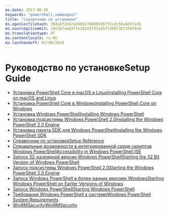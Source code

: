 ```yaml
---
ms.date: 2017-06-05
keywords: "powershell,командлет"
title: "справочник по установке"
ms.openlocfilehash: 39da5f2b524d908270066926ff2cdc56a665fe35
ms.sourcegitcommit: 18e3bfae83ffe282d3fd1a45f5386f3b7250f0c0
ms.translationtype: HT
ms.contentlocale: ru-RU
ms.lasthandoff: 02/08/2018
---
```

# <a name="setup-guide"></a><span data-ttu-id="928bf-103">Руководство по установке</span><span class="sxs-lookup"><span data-stu-id="928bf-103">Setup Guide</span></span>

- [<span data-ttu-id="928bf-104">Установка PowerShell Core в macOS и Linux</span><span class="sxs-lookup"><span data-stu-id="928bf-104">Installing PowerShell Core on macOS and Linux</span></span>](Installing-PowerShell-Core-on-macOS-and-Linux.md)
- [<span data-ttu-id="928bf-105">Установка PowerShell Core в Windows</span><span class="sxs-lookup"><span data-stu-id="928bf-105">Installing PowerShell Core on Windows</span></span>](Installing-PowerShell-Core-on-Windows.md)
- [<span data-ttu-id="928bf-106">Установка Windows PowerShell</span><span class="sxs-lookup"><span data-stu-id="928bf-106">Installing Windows PowerShell</span></span>](Installing-Windows-PowerShell.md)
- [<span data-ttu-id="928bf-107">Установка подсистемы Windows PowerShell 2.0</span><span class="sxs-lookup"><span data-stu-id="928bf-107">Installing the Windows PowerShell 2.0 Engine</span></span>](Installing-the-Windows-PowerShell-2.0-Engine.md)
- [<span data-ttu-id="928bf-108">Установка пакета SDK для Windows PowerShell</span><span class="sxs-lookup"><span data-stu-id="928bf-108">Installing the Windows PowerShell SDK</span></span>](Installing-the-Windows-PowerShell-SDK.md)
- [<span data-ttu-id="928bf-109">Справочник по установке</span><span class="sxs-lookup"><span data-stu-id="928bf-109">Setup Reference</span></span>](setup-reference.md)
- [<span data-ttu-id="928bf-110">Специальные возможности в интегрированной среде скриптов Windows PowerShell</span><span class="sxs-lookup"><span data-stu-id="928bf-110">Accessibility in Windows PowerShell ISE</span></span>](Accessibility-in-Windows-PowerShell-ISE.md)
- [<span data-ttu-id="928bf-111">Запуск 32-разрядной версии Windows PowerShell</span><span class="sxs-lookup"><span data-stu-id="928bf-111">Starting the 32 Bit Version of Windows PowerShell</span></span>](Starting-the-32-Bit-Version-of-Windows-PowerShell.md)
- [<span data-ttu-id="928bf-112">Запуск подсистемы Windows PowerShell 2.0</span><span class="sxs-lookup"><span data-stu-id="928bf-112">Starting the Windows PowerShell 2.0 Engine</span></span>](Starting-the-Windows-PowerShell-2.0-Engine.md)
- [<span data-ttu-id="928bf-113">Запуск Windows PowerShell в более ранних версиях Windows</span><span class="sxs-lookup"><span data-stu-id="928bf-113">Starting Windows PowerShell on Earlier Versions of Windows</span></span>](Starting-Windows-PowerShell-on-Earlier-Versions-of-Windows.md)
- [<span data-ttu-id="928bf-114">Запуск Windows PowerShell</span><span class="sxs-lookup"><span data-stu-id="928bf-114">Starting Windows PowerShell</span></span>](Starting-Windows-PowerShell.md)
- [<span data-ttu-id="928bf-115">Требования Windows PowerShell к системе</span><span class="sxs-lookup"><span data-stu-id="928bf-115">Windows PowerShell System Requirements</span></span>](Windows-PowerShell-System-Requirements.md)
- [<span data-ttu-id="928bf-116">WinRMSecurity</span><span class="sxs-lookup"><span data-stu-id="928bf-116">WinRMSecurity</span></span>](WinRMSecurity.md)
